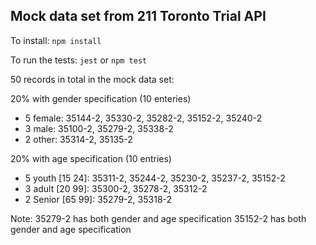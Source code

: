
## Mock data set from 211 Toronto Trial API

To install:
`npm install`

To run the tests:
`jest` or `npm test`

50 records in total in the mock data set:

20% with gender specification (10 enteries)
- 5 female: 35144-2, 35330-2, 35282-2, 35152-2, 35240-2
- 3 male: 35100-2, 35279-2, 35338-2
- 2 other: 35314-2, 35135-2

20% with age specification (10 entries)
- 5 youth [15 24]: 35311-2, 35244-2, 35230-2, 35237-2, 35152-2
- 3 adult [20 99]: 35300-2, 35278-2, 35312-2
- 2 Senior [65 99]: 35279-2, 35318-2

Note:
35279-2 has both gender and age specification
35152-2 has both gender and age specification